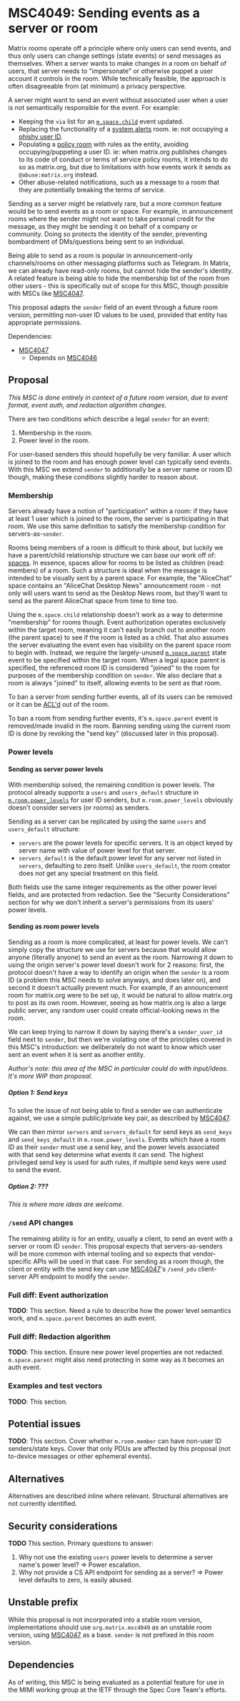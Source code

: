 # MSC4049: Sending events as a server or room

Matrix rooms operate off a principle where only users can send events, and thus only users can change
settings (state events) or send messages as themselves. When a server wants to make changes in a room
on behalf of users, that server needs to "impersonate" or otherwise puppet a user account it controls
in the room. While technically feasible, the approach is often disagreeable from (at minimum) a privacy
perspective.

A server might want to send an event without associated user when a user is not semantically responsible
for the event. For example:

* Keeping the `via` list for an [`m.space.child`](https://spec.matrix.org/v1.7/client-server-api/#mspacechild)
  event updated.
* Replacing the functionality of a [system alerts](https://spec.matrix.org/v1.7/client-server-api/#server-notices)
  room. ie: not occupying a [phishy user ID](https://github.com/vector-im/element-meta/issues/1759).
* Populating a [policy room](https://spec.matrix.org/v1.7/client-server-api/#moderation-policy-lists)
  with rules as the entity, avoiding occupying/puppeting a user ID. ie: when matrix.org publishes changes
  to its code of conduct or terms of service policy rooms, it intends to do so as matrix.org, but due to
  limitations with how events work it sends as `@abuse:matrix.org` instead.
* Other abuse-related notifications, such as a message to a room that they are potentially breaking
  the terms of service.

Sending as a server might be relatively rare, but a more common feature would be to send events as
a room or space. For example, in announcement rooms where the sender might not want to take personal
credit for the message, as they might be sending it on behalf of a company or community. Doing so
protects the identity of the sender, preventing bombardment of DMs/questions being sent to an individual.

Being able to send as a room is popular in announcement-only channels/rooms on other messaging platforms
such as Telegram. In Matrix, we can already have read-only rooms, but cannot hide the sender's identity.
A related feature is being able to hide the membership list of the room from other users - this is
specifically out of scope for this MSC, though possible with MSCs like [MSC4047](https://github.com/matrix-org/matrix-spec-proposals/pull/4047).

This proposal adapts the `sender` field of an event through a future room version, permitting non-user
ID values to be used, provided that entity has appropriate permissions.

Dependencies:
* [MSC4047](https://github.com/matrix-org/matrix-spec-proposals/pull/4047)
  * Depends on [MSC4046](https://github.com/matrix-org/matrix-spec-proposals/pull/4046)

## Proposal

*This MSC is done entirely in context of a future room version, due to event format, event auth,
and redaction algorithm changes.*

There are two conditions which describe a legal `sender` for an event:

1. Membership in the room.
2. Power level in the room.

For user-based senders this should hopefully be very familiar. A user which is joined to the room and
has enough power level can typically send events. With this MSC we extend `sender` to additionally be
a server name or room ID though, making these conditions slightly harder to reason about.

### Membership

Servers already have a notion of "participation" within a room: if they have at least 1 user which is
joined to the room, the server is participating in that room. We use this same definition to satisfy
the membership condition for servers-as-`sender`.

Rooms being members of a room is difficult to think about, but luckily we have a parent/child relationship
structure we can base our work off of: [spaces](https://spec.matrix.org/v1.7/client-server-api/#spaces).
In essence, spaces allow for rooms to be listed as children (read: members) of a room. Such a structure
is ideal when the message is intended to be visually sent by a parent space. For example, the "AliceChat"
space contains an "AliceChat Desktop News" announcement room - not only will users want to send as the
Desktop News room, but they'll want to send as the parent AliceChat space from time to time too.

Using the `m.space.child` relationship doesn't work as a way to determine "membership" for rooms though.
Event authorization operates exclusively within the target room, meaning it can't easily branch out to
another room (the parent space) to see if the room is listed as a child. That also assumes the server
evaluating the event even has visibility on the parent space room to begin with. Instead, we require
the largely-unused [`m.space.parent`](https://spec.matrix.org/v1.7/client-server-api/#mspaceparent) state
event to be specified within the target room. When a legal space parent is specified, the referenced room
ID is considered "joined" to the room for purposes of the membership condition on `sender`. We also declare
that a room is always "joined" to itself, allowing events to be sent as that room.

To ban a server from sending further events, all of its users can be removed or it can be
[ACL'd](https://spec.matrix.org/v1.8/server-server-api/#server-access-control-lists-acls) out of the room.

To ban a room from sending further events, it's `m.space.parent` event is removed/made invalid in the room.
Banning sending using the current room ID is done by revoking the "send key" (discussed later in this proposal).

### Power levels

#### Sending as server power levels

With membership solved, the remaining condition is power levels. The protocol already supports a `users`
and `users_default` structure in [`m.room.power_levels`](https://spec.matrix.org/v1.7/client-server-api/#mroompower_levels)
for user ID senders, but `m.room.power_levels` obviously doesn't consider servers (or rooms) as senders.

Sending as a server can be replicated by using the same `users` and `users_default` structure:

* `servers` are the power levels for specific servers. It is an object keyed by server name with value
  of power level for that server.
* `servers_default` is the default power level for any server not listed in `servers`, defaulting to
  zero itself. Unlike `users_default`, the room creator does *not* get any special treatment on this
  field.

Both fields use the same integer requirements as the other power level fields, and are protected from
redaction. See the "Security Considerations" section for why we don't inherit a server's permissions
from its users' power levels.

#### Sending as room power levels

Sending as a room is more complicated, at least for power levels. We can't simply copy the structure
we use for servers because that would allow anyone (literally anyone) to send an event as the room.
Narrowing it down to using the origin server's power level doesn't work for 2 reasons: first, the
protocol doesn't have a way to identify an origin when the `sender` is a room ID (a problem this MSC
needs to solve anyways, and does later on), and second it doesn't actually prevent much. For example,
if an announcement room for matrix.org were to be set up, it would be natural to allow matrix.org to
post as its own room. However, seeing as how matrix.org is also a large public server, any random user
could create official-looking news in the room.

We can keep trying to narrow it down by saying there's a `sender_user_id` field next to `sender`, but
then we're violating one of the principles covered in this MSC's introduction: we deliberately do not
want to know which user sent an event when it is sent as another entity.

*Author's note: this area of the MSC in particular could do with input/ideas. It's more WIP than proposal.*

##### Option 1: Send keys

To solve the issue of not being able to find a sender we can authenticate against, we use a simple
public/private key pair, as described by [MSC4047](https://github.com/matrix-org/matrix-spec-proposals/pull/4047).

We can then mirror `servers` and `servers_default` for send keys as `send_keys` and `send_keys_default`
in `m.room.power_levels`. Events which have a room ID as their `sender` must use a send key, and the
power levels associated with that send key determine what events it can send. The highest privileged
send key is used for auth rules, if multiple send keys were used to send the event.

##### Option 2: ???

*This is where more ideas are welcome.*

### `/send` API changes

The remaining ability is for an entity, usually a client, to send an event with a server or room ID
`sender`. This proposal expects that servers-as-senders will be more common with internal tooling and
so expects that vendor-specific APIs will be used in that case. For sending as a room though, the client
or entity with the send key can use [MSC4047](https://github.com/matrix-org/matrix-spec-proposals/pull/4047)'s
`/send_pdu` client-server API endpoint to modify the `sender`.

### Full diff: Event authorization

**TODO**: This section. Need a rule to describe how the power level semantics work, and `m.space.parent` becomes
an auth event.

### Full diff: Redaction algorithm

**TODO**: This section. Ensure new power level properties are not redacted. `m.space.parent` might also need
protecting in some way as it becomes an auth event.

### Examples and test vectors

**TODO**: This section.

## Potential issues

**TODO**: This section. Cover whether `m.room.member` can have non-user ID senders/state keys. Cover that only
PDUs are affected by this proposal (not to-device messages or other ephemeral events).

## Alternatives

Alternatives are described inline where relevant. Structural alternatives are not currently identified.

## Security considerations

**TODO** This section. Primary questions to answer:

1. Why not use the existing `users` power levels to determine a server name's power level? => Power escalation.
2. Why not provide a CS API endpoint for sending as a server? => Power level defaults to zero, is easily abused.

## Unstable prefix

While this proposal is not incorporated into a stable room version, implementations should use `org.matrix.msc4049`
as an unstable room version, using [MSC4047](https://github.com/matrix-org/matrix-spec-proposals/pull/4047) as a
base. `sender` is not prefixed in this room version.

## Dependencies

As of writing, this MSC is being evaluated as a potential feature for use in the MIMI working group at the IETF
through the Spec Core Team's efforts.
